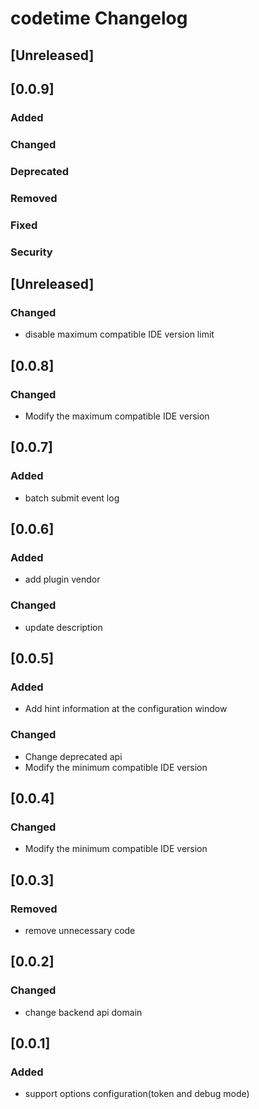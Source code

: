 <!-- Keep a Changelog guide -> https://keepachangelog.com -->

# codetime Changelog

## [Unreleased]
## [0.0.9]
### Added

### Changed

### Deprecated

### Removed

### Fixed

### Security

## [Unreleased]
### Changed
- disable maximum compatible IDE version limit

## [0.0.8]
### Changed
- Modify the maximum compatible IDE version

## [0.0.7]
### Added
- batch submit event log

## [0.0.6]
### Added
- add plugin vendor

### Changed
- update description

## [0.0.5]
### Added
- Add hint information at the configuration window

### Changed
- Change deprecated api
- Modify the minimum compatible IDE version

## [0.0.4]
### Changed
- Modify the minimum compatible IDE version

## [0.0.3]
### Removed
- remove unnecessary code

## [0.0.2]
### Changed
- change backend api domain

## [0.0.1]
### Added
- support options configuration(token and debug mode)